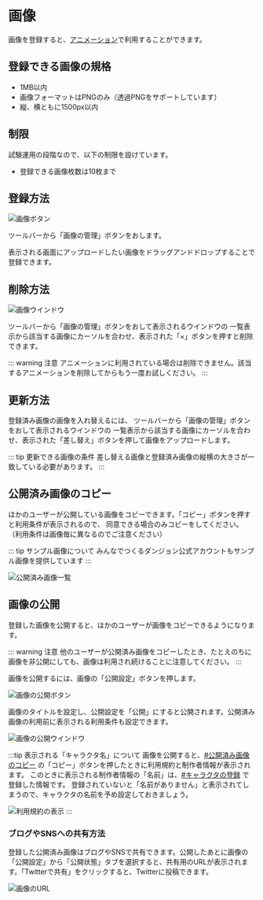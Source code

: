 # 画像

画像を登録すると、[アニメーション](/guide/animation/)で利用することができます。

## 登録できる画像の規格

- 1MB以内
- 画像フォーマットはPNGのみ（透過PNGをサポートしています）
- 縦、横ともに1500px以内

## 制限
試験運用の段階なので、以下の制限を設けています。

- 登録できる画像枚数は10枚まで

## 登録方法
![画像ボタン](./images/texture-navbar.png)

ツールバーから「画像の管理」ボタンをおします。

表示される画面にアップロードしたい画像をドラッグアンドドロップすることで登録できます。

## 削除方法
![画像ウインドウ](./images/texture-window.png)

ツールバーから「画像の管理」ボタンをおして表示されるウインドウの
一覧表示から該当する画像にカーソルを合わせ、表示された「×」ボタンを押すと削除できます。

::: warning 注意
アニメーションに利用されている場合は削除できません。該当するアニメーションを削除してからもう一度お試しください。
:::

## 更新方法
登録済み画像の画像を入れ替えるには、
ツールバーから「画像の管理」ボタンをおして表示されるウインドウの
一覧表示から該当する画像にカーソルを合わせ、表示された「差し替え」ボタンを押して画像をアップロードします。

::: tip 更新できる画像の条件
差し替える画像と登録済み画像の縦横の大きさが一致している必要があります。
:::

## 公開済み画像のコピー
ほかのユーザーが公開している画像をコピーできます。「コピー」ボタンを押すと利用条件が表示されるので、
同意できる場合のみコピーをしてください。
（利用条件は画像毎に異なるのでご注意ください）

::: tip サンプル画像について
みんなでつくるダンジョン公式アカウントもサンプル画像を提供しています
:::

![公開済み画像一覧](./images/texture-pub-items.png)


## 画像の公開
登録した画像を公開すると、ほかのユーザーが画像をコピーできるようになります。

::: warning 注意
他のユーザーが公開済み画像をコピーしたとき、たとえのちに画像を非公開にしても、画像は利用され続けることに注意してください。
:::

画像を公開するには、画像の「公開設定」ボタンを押します。

![画像の公開ボタン](./images/texture-pub-button.png)

画像のタイトルを設定し、公開設定を「公開」にすると公開されます。公開済み画像の利用前に表示される利用条件も設定できます。

![画像の公開ウインドウ](./images/texture-pub-window.png)

:::tip 表示される「キャラクタ名」について
画像を公開すると、[#公開済み画像のコピー](#公開済み画像のコピー) の「コピー」ボタンを押したときに利用規約と制作者情報が表示されます。
このときに表示される制作者情報の「名前」は、[#キャラクタの登録](/guide/avatar/#キャラクタの登録) で登録した情報です。
登録されていないと「名前がありません」と表示されてしまうので、キャラクタの名前を予め設定しておきましょう。

![利用規約の表示](./images/texture-license-view.png)
:::

### ブログやSNSへの共有方法
登録した公開済み画像はブログやSNSで共有できます。公開したあとに画像の「公開設定」から「公開状態」タブを選択すると、共有用のURLが表示されます。「Twitterで共有」をクリックすると、Twitterに投稿できます。

![画像のURL](./images/texture-url.png)

